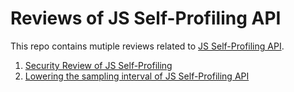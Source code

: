 # Reviews of JS Self-Profiling API

This repo contains mutiple reviews related to [JS Self-Profiling API](https://wicg.github.io/js-self-profiling/).

1. [Security Review of JS Self-Profiling](https://github.com/shhnjk/shhnjk.github.io/blob/main/investigations/js-self-profiling/security_review.md)
2. [Lowering the sampling interval of JS Self-Profiling API](https://github.com/shhnjk/shhnjk.github.io/blob/main/investigations/js-self-profiling/lowering_interval.md)
